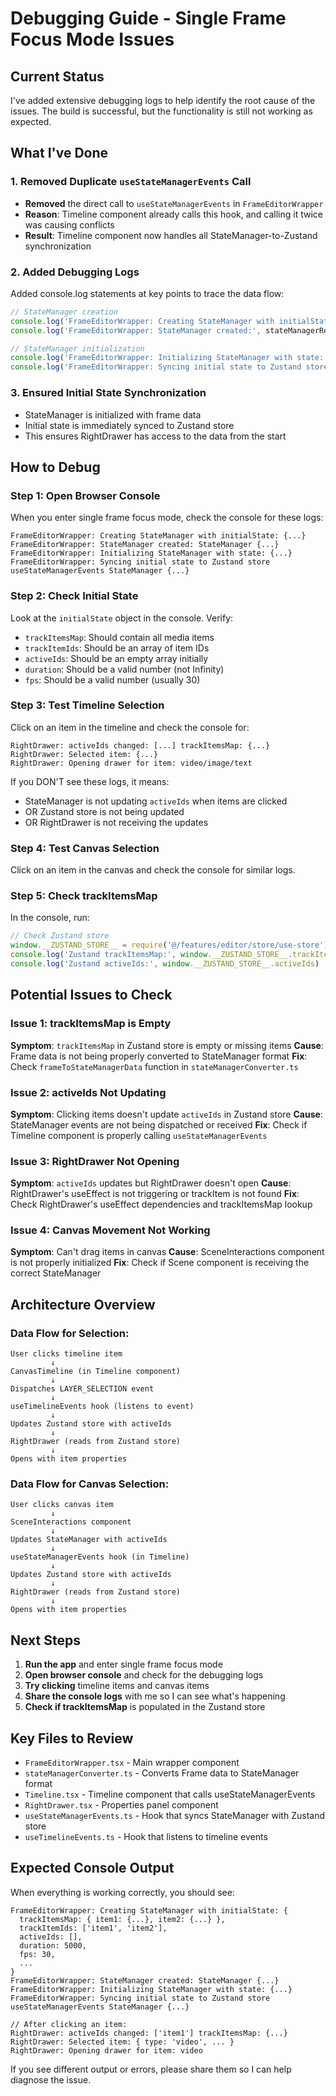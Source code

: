 # Debugging Guide - Single Frame Focus Mode Issues

## Current Status

I've added extensive debugging logs to help identify the root cause of the issues. The build is successful, but the functionality is still not working as expected.

## What I've Done

### 1. Removed Duplicate `useStateManagerEvents` Call
- **Removed** the direct call to `useStateManagerEvents` in `FrameEditorWrapper`
- **Reason**: Timeline component already calls this hook, and calling it twice was causing conflicts
- **Result**: Timeline component now handles all StateManager-to-Zustand synchronization

### 2. Added Debugging Logs
Added console.log statements at key points to trace the data flow:

```typescript
// StateManager creation
console.log('FrameEditorWrapper: Creating StateManager with initialState:', initialState);
console.log('FrameEditorWrapper: StateManager created:', stateManagerRef.current);

// StateManager initialization
console.log('FrameEditorWrapper: Initializing StateManager with state:', initialState);
console.log('FrameEditorWrapper: Syncing initial state to Zustand store');
```

### 3. Ensured Initial State Synchronization
- StateManager is initialized with frame data
- Initial state is immediately synced to Zustand store
- This ensures RightDrawer has access to the data from the start

## How to Debug

### Step 1: Open Browser Console
When you enter single frame focus mode, check the console for these logs:

```
FrameEditorWrapper: Creating StateManager with initialState: {...}
FrameEditorWrapper: StateManager created: StateManager {...}
FrameEditorWrapper: Initializing StateManager with state: {...}
FrameEditorWrapper: Syncing initial state to Zustand store
useStateManagerEvents StateManager {...}
```

### Step 2: Check Initial State
Look at the `initialState` object in the console. Verify:
- `trackItemsMap`: Should contain all media items
- `trackItemIds`: Should be an array of item IDs
- `activeIds`: Should be an empty array initially
- `duration`: Should be a valid number (not Infinity)
- `fps`: Should be a valid number (usually 30)

### Step 3: Test Timeline Selection
Click on an item in the timeline and check the console for:

```
RightDrawer: activeIds changed: [...] trackItemsMap: {...}
RightDrawer: Selected item: {...}
RightDrawer: Opening drawer for item: video/image/text
```

If you DON'T see these logs, it means:
- StateManager is not updating `activeIds` when items are clicked
- OR Zustand store is not being updated
- OR RightDrawer is not receiving the updates

### Step 4: Test Canvas Selection
Click on an item in the canvas and check the console for similar logs.

### Step 5: Check trackItemsMap
In the console, run:
```javascript
// Check Zustand store
window.__ZUSTAND_STORE__ = require('@/features/editor/store/use-store').default.getState()
console.log('Zustand trackItemsMap:', window.__ZUSTAND_STORE__.trackItemsMap)
console.log('Zustand activeIds:', window.__ZUSTAND_STORE__.activeIds)
```

## Potential Issues to Check

### Issue 1: trackItemsMap is Empty
**Symptom**: `trackItemsMap` in Zustand store is empty or missing items
**Cause**: Frame data is not being properly converted to StateManager format
**Fix**: Check `frameToStateManagerData` function in `stateManagerConverter.ts`

### Issue 2: activeIds Not Updating
**Symptom**: Clicking items doesn't update `activeIds` in Zustand store
**Cause**: StateManager events are not being dispatched or received
**Fix**: Check if Timeline component is properly calling `useStateManagerEvents`

### Issue 3: RightDrawer Not Opening
**Symptom**: `activeIds` updates but RightDrawer doesn't open
**Cause**: RightDrawer's useEffect is not triggering or trackItem is not found
**Fix**: Check RightDrawer's useEffect dependencies and trackItemsMap lookup

### Issue 4: Canvas Movement Not Working
**Symptom**: Can't drag items in canvas
**Cause**: SceneInteractions component is not properly initialized
**Fix**: Check if Scene component is receiving the correct StateManager

## Architecture Overview

### Data Flow for Selection:
```
User clicks timeline item
         ↓
CanvasTimeline (in Timeline component)
         ↓
Dispatches LAYER_SELECTION event
         ↓
useTimelineEvents hook (listens to event)
         ↓
Updates Zustand store with activeIds
         ↓
RightDrawer (reads from Zustand store)
         ↓
Opens with item properties
```

### Data Flow for Canvas Selection:
```
User clicks canvas item
         ↓
SceneInteractions component
         ↓
Updates StateManager with activeIds
         ↓
useStateManagerEvents hook (in Timeline)
         ↓
Updates Zustand store with activeIds
         ↓
RightDrawer (reads from Zustand store)
         ↓
Opens with item properties
```

## Next Steps

1. **Run the app** and enter single frame focus mode
2. **Open browser console** and check for the debugging logs
3. **Try clicking** timeline items and canvas items
4. **Share the console logs** with me so I can see what's happening
5. **Check if trackItemsMap** is populated in the Zustand store

## Key Files to Review

- `FrameEditorWrapper.tsx` - Main wrapper component
- `stateManagerConverter.ts` - Converts Frame data to StateManager format
- `Timeline.tsx` - Timeline component that calls useStateManagerEvents
- `RightDrawer.tsx` - Properties panel component
- `useStateManagerEvents.ts` - Hook that syncs StateManager with Zustand store
- `useTimelineEvents.ts` - Hook that listens to timeline events

## Expected Console Output

When everything is working correctly, you should see:

```
FrameEditorWrapper: Creating StateManager with initialState: {
  trackItemsMap: { item1: {...}, item2: {...} },
  trackItemIds: ['item1', 'item2'],
  activeIds: [],
  duration: 5000,
  fps: 30,
  ...
}
FrameEditorWrapper: StateManager created: StateManager {...}
FrameEditorWrapper: Initializing StateManager with state: {...}
FrameEditorWrapper: Syncing initial state to Zustand store
useStateManagerEvents StateManager {...}

// After clicking an item:
RightDrawer: activeIds changed: ['item1'] trackItemsMap: {...}
RightDrawer: Selected item: { type: 'video', ... }
RightDrawer: Opening drawer for item: video
```

If you see different output or errors, please share them so I can help diagnose the issue.
